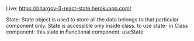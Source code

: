 Live: https://bhargov-3-react-state.herokuapp.com/

State: State object is used to store all the data belongs to that particular component only. State is accessible only inside class.
to use state-
in Class component: this.state
in Functional component: useState
